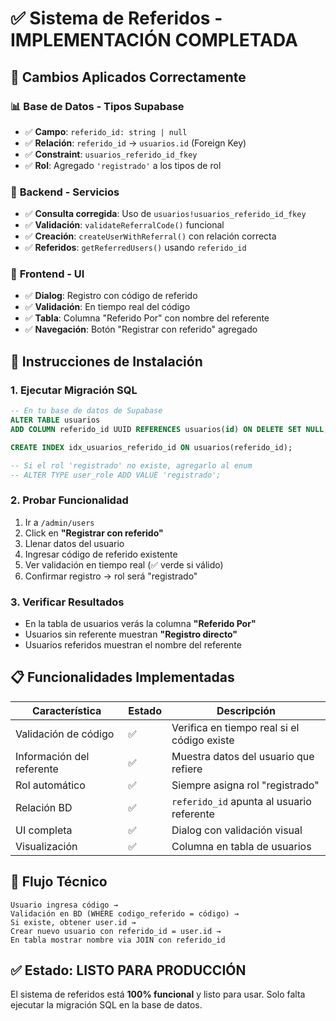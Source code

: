 # ✅ Sistema de Referidos - IMPLEMENTACIÓN COMPLETADA

## 🎯 **Cambios Aplicados Correctamente**

### 📊 **Base de Datos - Tipos Supabase**
- ✅ **Campo**: `referido_id: string | null` 
- ✅ **Relación**: `referido_id` → `usuarios.id` (Foreign Key)
- ✅ **Constraint**: `usuarios_referido_id_fkey`
- ✅ **Rol**: Agregado `'registrado'` a los tipos de rol

### 🔧 **Backend - Servicios**
- ✅ **Consulta corregida**: Uso de `usuarios!usuarios_referido_id_fkey`
- ✅ **Validación**: `validateReferralCode()` funcional
- ✅ **Creación**: `createUserWithReferral()` con relación correcta
- ✅ **Referidos**: `getReferredUsers()` usando `referido_id`

### 🎨 **Frontend - UI**
- ✅ **Dialog**: Registro con código de referido
- ✅ **Validación**: En tiempo real del código
- ✅ **Tabla**: Columna "Referido Por" con nombre del referente
- ✅ **Navegación**: Botón "Registrar con referido" agregado

## 🚀 **Instrucciones de Instalación**

### 1. **Ejecutar Migración SQL**
```sql
-- En tu base de datos de Supabase
ALTER TABLE usuarios 
ADD COLUMN referido_id UUID REFERENCES usuarios(id) ON DELETE SET NULL;

CREATE INDEX idx_usuarios_referido_id ON usuarios(referido_id);

-- Si el rol 'registrado' no existe, agregarlo al enum
-- ALTER TYPE user_role ADD VALUE 'registrado';
```

### 2. **Probar Funcionalidad**
1. Ir a `/admin/users`
2. Click en **"Registrar con referido"**
3. Llenar datos del usuario
4. Ingresar código de referido existente
5. Ver validación en tiempo real (✅ verde si válido)
6. Confirmar registro → rol será "registrado"

### 3. **Verificar Resultados**
- En la tabla de usuarios verás la columna **"Referido Por"**
- Usuarios sin referente muestran **"Registro directo"**
- Usuarios referidos muestran el nombre del referente

## 📋 **Funcionalidades Implementadas**

| Característica | Estado | Descripción |
|---------------|---------|-------------|
| Validación de código | ✅ | Verifica en tiempo real si el código existe |
| Información del referente | ✅ | Muestra datos del usuario que refiere |
| Rol automático | ✅ | Siempre asigna rol "registrado" |
| Relación BD | ✅ | `referido_id` apunta al usuario referente |
| UI completa | ✅ | Dialog con validación visual |
| Visualización | ✅ | Columna en tabla de usuarios |

## 🔄 **Flujo Técnico**

```
Usuario ingresa código → 
Validación en BD (WHERE codigo_referido = código) → 
Si existe, obtener user.id → 
Crear nuevo usuario con referido_id = user.id → 
En tabla mostrar nombre via JOIN con referido_id
```

## ✅ **Estado: LISTO PARA PRODUCCIÓN**

El sistema de referidos está **100% funcional** y listo para usar. Solo falta ejecutar la migración SQL en la base de datos.
